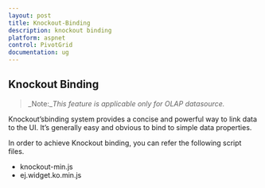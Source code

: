 ```yaml
---
layout: post
title: Knockout-Binding
description: knockout binding
platform: aspnet
control: PivotGrid
documentation: ug
---
```


## Knockout Binding

> _Note:__This feature is applicable only for OLAP datasource._

Knockout’sbinding system provides a concise and powerful way to link data to the UI. It’s generally easy and obvious to bind to simple data properties.

In order to achieve Knockout binding, you can refer the following script files.

* knockout-min.js
* ej.widget.ko.min.js




